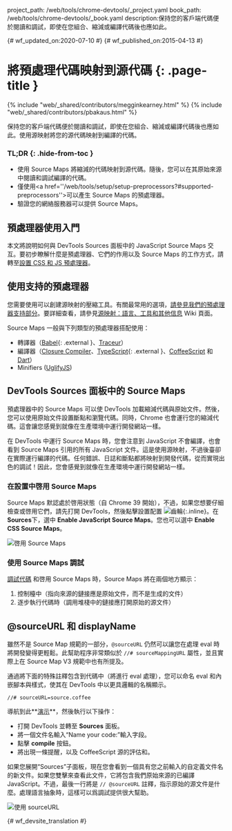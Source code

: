 project_path: /web/tools/chrome-devtools/_project.yaml
book_path: /web/tools/chrome-devtools/_book.yaml
description:保持您的客戶端代碼便於閱讀和調試，即使在您組合、縮減或編譯代碼後也應如此。

{# wf_updated_on:2020-07-10 #}
{# wf_published_on:2015-04-13 #}

# 將預處理代碼映射到源代碼 {: .page-title }

{% include "web/_shared/contributors/megginkearney.html" %}
{% include "web/_shared/contributors/pbakaus.html" %}

保持您的客戶端代碼便於閱讀和調試，即使在您組合、縮減或編譯代碼後也應如此。使用源映射將您的源代碼映射到編譯的代碼。


### TL;DR {: .hide-from-toc }
- 使用 Source Maps 將縮減的代碼映射到源代碼。隨後，您可以在其原始來源中閱讀和調試編譯的代碼。
- 僅使用<a href=''/web/tools/setup/setup-preprocessors?#supported-preprocessors''>可以產生 Source Maps 的預處理器</a>。
- 驗證您的網絡服務器可以提供 Source Maps。


## 預處理器使用入門

本文將說明如何與 DevTools Sources 面板中的 JavaScript Source Maps 交互。要初步瞭解什麼是預處理器、它們的作用以及 Source Maps 的工作方式，請轉至[設置 CSS 和 JS 預處理器](/web/tools/setup/setup-preprocessors?#debugging-and-editing-preprocessed-content)。

## 使用支持的預處理器

您需要使用可以創建源映射的壓縮工具。有關最常用的選項，[請參見我們的預處理器支持部分](/web/tools/setup/setup-preprocessors?#supported-preprocessors)。要詳細查看，請參見[源映射：語言、工具和其他信息](https://github.com/ryanseddon/source-map/wiki/Source-maps:-languages,-tools-and-other-info) Wiki 頁面。

Source Maps 一般與下列類型的預處理器搭配使用：

* 轉譯器（[Babel](https://babeljs.io/){: .external }、[Traceur](https://github.com/google/traceur-compiler/wiki/Getting-Started)）
* 編譯器（[Closure Compiler](https://github.com/google/closure-compiler)、[TypeScript](http://www.typescriptlang.org/){: .external }、[CoffeeScript](http://coffeescript.org) 和 [Dart](https://www.dartlang.org)）
* Minifiers ([UglifyJS](https://github.com/mishoo/UglifyJS))

## DevTools Sources 面板中的 Source Maps

預處理器中的 Source Maps 可以使 DevTools 加載縮減代碼與原始文件。然後，您可以使用原始文件設置斷點和瀏覽代碼。同時，Chrome 也會運行您的縮減代碼。這會讓您感覺到就像在生產環境中運行開發網站一樣。

在 DevTools 中運行 Source Maps 時，您會注意到 JavaScript 不會編譯，也會看到 Source Maps 引用的所有 JavaScript 文件。這是使用源映射，不過後臺卻在實際運行編譯的代碼。任何錯誤、日誌和斷點都將映射到開發代碼，從而實現出色的調試！因此，您會感覺到就像在生產環境中運行開發網站一樣。

### 在設置中啓用 Source Maps

Source Maps 默認處於啓用狀態（自 Chrome 39 開始），不過，如果您想要仔細檢查或啓用它們，請先打開 DevTools，然後點擊設置配置 ![齒輪](imgs/gear.png){:.inline}。在 **Sources**下，選中 **Enable JavaScript Source Maps**。您也可以選中 **Enable CSS Source Maps**。

![啓用 Source Maps](imgs/source-maps.jpg)

### 使用 Source Maps 調試

[調試代碼](/web/tools/chrome-devtools/debug/breakpoints/step-code) 和啓用 Source Maps 時，Source Maps 將在兩個地方顯示：

1. 控制檯中（指向來源的鏈接應是原始文件，而不是生成的文件）
2. 逐步執行代碼時（調用堆棧中的鏈接應打開原始的源文件）

## @sourceURL 和 displayName

雖然不是 Source Map 規範的一部分，`@sourceURL` 仍然可以讓您在處理 eval 時將開發變得更輕鬆。此幫助程序非常類似於 `//# sourceMappingURL` 屬性，並且實際上在 Source Map V3 規範中也有所提及。

通過將下面的特殊註釋包含到代碼中（將進行 eval 處理），您可以命名 eval 和內嵌腳本與樣式，使其在 DevTools 中以更具邏輯的名稱顯示。

`//# sourceURL=source.coffee`

導航到此**[演示](http://www.thecssninja.com/demo/source_mapping/compile.html)**，然後執行以下操作：


* 打開 DevTools 並轉至 **Sources** 面板。
* 將一個文件名輸入“Name your code:”輸入字段。
* 點擊 **compile** 按鈕。
* 將出現一條提醒，以及 CoffeeScript 源的評估和。

如果您展開“Sources”子面板，現在您會看到一個具有您之前輸入的自定義文件名的新文件。如果您雙擊來查看此文件，它將包含我們原始來源的已編譯 JavaScript。不過，最後一行將是 `// @sourceURL` 註釋，指示原始的源文件是什麼。處理語言抽象時，這樣可以爲調試提供很大幫助。

![使用 sourceURL](imgs/coffeescript.jpg)




{# wf_devsite_translation #}
